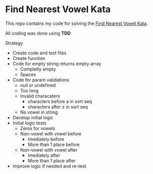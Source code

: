 # Find Nearest Vowel Kata

This repo contains my code for solving the [Find Nearest Vowel Kata](https://www.codewars.com/kata/6158805b7b10b80007ce2c72).

All coding was done using **TDD**

Strategy
- Create code and test files
- Create function
- Code for empty string returns empty array
  - Completly empty
  - Spaces
- Code for param validations
  - null or undefined
  - Too long
  - Invalid characaters
    - characters before a in sort seq
    - characters after z in sort seq
  - No vowel in string
- Develop initial logic
- Initial logic tests
  - Zeros for vowels
  - Non-vowel with vowel before
    - Imediately before
    - More than 1 place before
  - Non-vowel with vowel after
    - Imediately after
    - More than 1 place after
- Improve logic if needed and re-test

